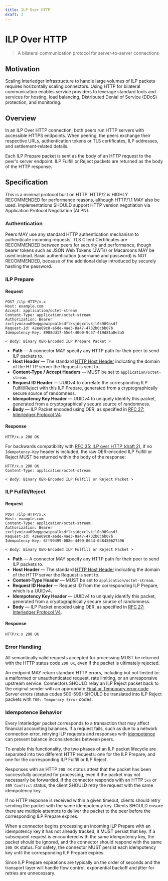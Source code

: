 ```yaml
---
title: ILP Over HTTP
draft: 2
---
```


# ILP Over HTTP

> A bilateral communication protocol for server-to-server connections

## Motivation

Scaling Interledger infrastructure to handle large volumes of ILP packets requires horizontally scaling connectors. Using HTTP for bilateral communication enables service providers to leverage standard tools and services for hosting, load balancing, Distributed Denial of Service (DDoS) protection, and monitoring.

## Overview

In an ILP Over HTTP connection, both peers run HTTP servers with accessible HTTPS endpoints. When peering, the peers exchange their respective URLs, authentication tokens or TLS certificates, ILP addresses, and settlement-related details.

Each ILP Prepare packet is sent as the body of an HTTP request to the peer's server endpoint. ILP Fulfill or Reject packets are returned as the body of the HTTP response.

## Specification

This is a minimal protocol built on HTTP. HTTP/2 is HIGHLY RECOMMENDED for performance reasons, although HTTP/1.1 MAY also be used. Implementations SHOULD support HTTP version negotiation via Application Protocol Negotiation (ALPN).

### Authentication

Peers MAY use any standard HTTP authentication mechanism to authenticate incoming requests. TLS Client Certificates are RECOMMENDED between peers for security and performance, though bearer tokens such as JSON Web Tokens (JWTs) or Macaroons MAY be used instead. Basic authentication (username and password) is NOT RECOMMENDED, because of the additional delay introduced by securely hashing the password.

### ILP Prepare

#### Request

```http
POST /ilp HTTP/x.x
Host: example.com
Accept: application/octet-stream
Content-Type: application/octet-stream
Authorization: Bearer zxcljvoizuu09wqqpowipoalksdflksjdgxclvkjl0s909asdf
Request-Id: 42ee09c8-a6de-4ae3-8a47-4732b0cbb07b
Idempotency-Key: 8988dd17-55e4-40e0-9c57-419d81a0e3a5

< Body: Binary OER-Encoded ILP Prepare Packet >
```

- **Path** &mdash; A connector MAY specify any HTTP path for their peer to send ILP packets to.
- **Host Header** &mdash; The standard [HTTP Host Header](https://tools.ietf.org/html/rfc2616#section-14.23) indicating the domain of the HTTP server the Request is sent to.
- **Content-Type / Accept Headers** &mdash; MUST be set to `application/octet-stream`.
- **Request ID Header** &mdash; UUIDv4 to correlate the corresponding ILP Fulfill/Reject with this ILP Prepare, generated from a cryptographically secure source of randomness.
- **Idempotency Key Header** &mdash; UUIDv4 to uniquely identify this packet, generated from a cryptographically secure source of randomness.
- **Body** &mdash; ILP Packet encoded using OER, as specified in [RFC 27: Interledger Protocol V4](./0027-interledger-protocol-4/0027-interledger-protocol-4.md).

#### Response

```http
HTTP/x.x 200 OK
```

For backwards compatibility with [RFC 35: ILP over HTTP (draft 2)](https://interledger.org/rfcs/0035-ilp-over-http/draft-2.html), if no `Idempotency-Key` header is included, the raw OER-encoded ILP Fulfill or Reject MUST be returned within the body of the response:

```http
HTTP/x.x 200 OK
Content-Type: application/octet-stream

< Body: Binary OER-Encoded ILP Fulfill or Reject Packet >
```

### ILP Fulfill/Reject

#### Request

```http
POST /ilp HTTP/x.x
Host: example.com
Content-Type: application/octet-stream
Authorization: Bearer zxcljvoizuu09wqqpowipoalksdflksjdgxclvkjl0s909asdf
Request-Id: 42ee09c8-a6de-4ae3-8a47-4732b0cbb07b
Idempotency-Key: 6ff99499-008e-4499-8644-048450627496

< Body: Binary OER-Encoded ILP Fulfill or Reject Packet >
```

- **Path** &mdash; A connector MAY specify any HTTP path for their peer to send ILP packets to.
- **Host Header** &mdash; The standard [HTTP Host Header](https://tools.ietf.org/html/rfc2616#section-14.23) indicating the domain of the HTTP server the Request is sent to.
- **Content-Type Header** &mdash; MUST be set to `application/octet-stream`.
- **Request ID Header** &mdash; Request ID from the corresponding ILP Prepare, which is a UUIDv4.
- **Idempotency Key Header** &mdash; UUIDv4 to uniquely identify this packet, generated from a cryptographically secure source of randomness.
- **Body** &mdash; ILP Packet encoded using OER, as specified in [RFC 27: Interledger Protocol V4](./0027-interledger-protocol-4/0027-interledger-protocol-4.md).

#### Response

```http
HTTP/x.x 200 OK
```

### Error Handling

All semantically valid requests accepted for processing MUST be returned with the HTTP status code `200 OK`, even if the packet is ultimately rejected.

An endpoint MAY return standard HTTP errors, including but not limited to: a malformed or unauthenticated request, rate limiting, or an unresponsive upstream service. Connectors SHOULD relay an ILP Reject packet back to the original sender with an appropriate [Final or Temporary error code](./0027-interledger-protocol-4/0027-interledger-protocol-4#error-codes). Server errors (status codes 500-599) SHOULD be translated into ILP Reject packets with `T00: Temporary Error` codes.

### Idempotence Behavior

Every Interledger packet corresponds to a transaction that may affect financial accounting balances. If a request fails, such as due to a network connection error, retrying ILP requests and responses with [idempotence](https://en.wikipedia.org/wiki/Idempotence) can prevent balance inconsistencies between peers.

To enable this functionality, the two phases of an ILP packet lifecycle are separated into two different HTTP requests: one for the ILP Prepare, and one for the corresponding ILP Fulfill or ILP Reject.

Responses with an HTTP `200 OK` status attest that the packet has been successfully accepted for processing, even if the packet may not necessarily be forwarded. If the connector responds with an HTTP `5xx` or `409 Conflict` status, the client SHOULD retry the request with the same idempotency key.

If no HTTP response is received within a given timeout, clients should retry sending the packet with the same idempotency key. Clients SHOULD ensure there are multiple attempts to deliver the packet to the peer before the corresponding ILP Prepare expires.

When a connector begins processing an incoming ILP Prepare with an idempotency key it has not already tracked, it MUST persist that key. If a subsequent request is encountered with the same idempotency key, the packet should be ignored, and the connector should respond with the same `200 OK` status. For safety, the connector MUST persist each idempotency key until the corresponding ILP Prepare expires.

Since ILP Prepare expirations are typically on the order of seconds and the transport layer will handle flow control, exponential backoff and jitter for retries are unnecessary.
